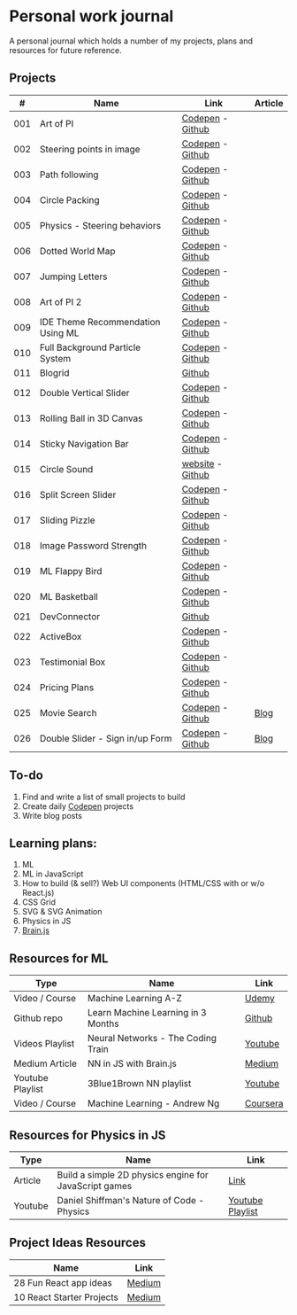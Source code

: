 # Personal work journal

A personal journal which holds a number of my projects, plans and resources for future reference.

## Projects

| #   | Name                              | Link                                                                                                                             | Article                                                                        |
| --- | --------------------------------- | -------------------------------------------------------------------------------------------------------------------------------- | ------------------------------------------------------------------------------ |
| 001 | Art of PI                         | [Codepen](https://codepen.io/FlorinPop17/full/xWZRxa) - [Github](./Projects/001%20-%20Art%20of%20PI)                             |                                                                                |
| 002 | Steering points in image          | [Codepen](https://codepen.io/FlorinPop17/full/VXayby) - [Github](./Projects/002%20-%20Steering%20points%20in%20image)            |                                                                                |
| 003 | Path following                    | [Codepen](https://codepen.io/FlorinPop17/full/LdZjRb) - [Github](./Projects/003%20-%20Path%20following)                          |                                                                                |
| 004 | Circle Packing                    | [Codepen](https://codepen.io/FlorinPop17/full/WzGQxp) - [Github](./Projects/004%20-%20Circle%20Packing)                          |                                                                                |
| 005 | Physics - Steering behaviors      | [Codepen](https://codepen.io/FlorinPop17/full/rdyyjK) - [Github](./Projects/005%20-%20Physics%20-%20Steering%20behaviors)        |                                                                                |
| 006 | Dotted World Map                  | [Codepen](https://codepen.io/FlorinPop17/full/QmgEBe) - [Github](./Projects/006%20-%20Dotted%20World%20Map)                      |                                                                                |
| 007 | Jumping Letters                   | [Codepen](https://codepen.io/FlorinPop17/full/XEgpvM) - [Github](./Projects/007%20-%20Jumping%20Letters)                         |                                                                                |
| 008 | Art of PI 2                       | [Codepen](https://codepen.io/FlorinPop17/full/Ldjqgw) - [Github](./Projects/008%20-%20Art%20of%20PI%202)                         |                                                                                |
| 009 | IDE Theme Recommendation Using ML | [Codepen](https://codepen.io/FlorinPop17/full/MVPGGy) - [Github](./Projects/009%20-%20IDE%20Theme%20Recommendation%20Using%20ML) |                                                                                |
| 010 | Full Background Particle System   | [Codepen](https://codepen.io/FlorinPop17/full/geBzZE) - [Github](./Projects/010%20-%20Full%20Background%20Particle%20System)     |                                                                                |
| 011 | Blogrid                           | [Github](./Projects/011%20-%20Blogrid)                                                                                           |                                                                                |
| 012 | Double Vertical Slider            | [Codepen](https://codepen.io/FlorinPop17/full/mxgJxX) - [Github](./Projects/012%20-%20Double%20Vertical%20Slider)                |                                                                                |
| 013 | Rolling Ball in 3D Canvas         | [Codepen](https://codepen.io/FlorinPop17/full/mxYbbO) - [Github](./Projects/013%20-%20Rolling%20Ball%20in%203D%20Canvas)         |                                                                                |
| 014 | Sticky Navigation Bar             | [Codepen](https://codepen.io/FlorinPop17/full/xWvyaN) - [Github](./Projects/014%20-%20Sticky%20Navigation%20Bar)                 |                                                                                |
| 015 | Circle Sound                      | [website](http://florin-pop.com/work/Circle%20Sound/) - [Github](./Projects/015%20-%20Circle%20Sound)                            |                                                                                |
| 016 | Split Screen Slider               | [Codepen](https://codepen.io/FlorinPop17/full/KRPBmB) - [Github](./Projects/016%20-%20Split%20Screen%20Slider)                   |                                                                                |
| 017 | Sliding Pizzle                    | [Codepen](https://codepen.io/FlorinPop17/full/yjLZga) - [Github](./Projects/017%20-%20Sliding%20Puzzle)                          |                                                                                |
| 018 | Image Password Strength           | [Codepen](https://codepen.io/FlorinPop17/full/odbydZ) - [Github](./Projects/018%20-%20Image%20Password%20Strength)               |                                                                                |
| 019 | ML Flappy Bird                    | [Codepen](https://codepen.io/FlorinPop17/full/OZXrJG) - [Github](./Projects/019%20-%20ML%20Flappy%20Bird)                        |                                                                                |
| 020 | ML Basketball                     | [Codepen](https://codepen.io/FlorinPop17/full/xjPELJ) - [Github](./Projects/020%20-%20ML%20Basketball)                           |                                                                                |
| 021 | DevConnector                      | [Github](./Projects/021%20-%20DevConnector)                                                                                      |                                                                                |
| 022 | ActiveBox                         | [Codepen](https://codepen.io/FlorinPop17/full/Wyeyxz) - [Github](./Projects/022%20-%20ActiveBox)                                 |                                                                                |
| 023 | Testimonial Box                   | [Codepen](https://codepen.io/FlorinPop17/full/QYzyWx) - [Github](./Projects/023%20-%20Testimonial%20Box)                         |                                                                                |
| 024 | Pricing Plans                     | [Codepen](https://codepen.io/FlorinPop17/full/WmNoJx) - [Github](./Projects/024%20-%20Pricing%20Plans)                           |                                                                                |
| 025 | Movie Search                      | [Codepen](https://codepen.io/FlorinPop17/full/rRaEYv) - [Github](./Projects/025%20-%20Movie%20Search)                            | [Blog](https://www.florin-pop.com/blog/2019/02/react-movie-search-app/)        |
| 026 | Double Slider - Sign in/up Form   | [Codepen](https://codepen.io/FlorinPop17/full/vPKWjd) - [Github](./Projects/026%20-%20Double%20Slider%20Sign%20in-up%20Form)     | [Blog](https://www.florin-pop.com/blog/2019/03/double-slider-sign-in-up-form/) |

## To-do

1.  Find and write a list of small projects to build
2.  Create daily [Codepen](https://codepen.io/florinpop17) projects
3.  Write blog posts

## Learning plans:

1.  ML
2.  ML in JavaScript
3.  How to build (& sell?) Web UI components (HTML/CSS with or w/o React.js)
4.  CSS Grid
5.  SVG & SVG Animation
6.  Physics in JS
7.  [Brain.js](https://github.com/BrainJS/brain.js)

## Resources for ML

| Type             | Name                               | Link                                                                                                                                    |
| ---------------- | ---------------------------------- | --------------------------------------------------------------------------------------------------------------------------------------- |
| Video / Course   | Machine Learning A-Z               | [Udemy](https://www.udemy.com/machinelearning/learn/v4/t/lecture/5772258)                                                               |
| Github repo      | Learn Machine Learning in 3 Months | [Github](https://github.com/llSourcell/Learn_Machine_Learning_in_3_Months)                                                              |
| Videos Playlist  | Neural Networks - The Coding Train | [Youtube](https://www.youtube.com/watch?v=XJ7HLz9VYz0&list=PLRqwX-V7Uu6aCibgK1PTWWu9by6XFdCfh)                                          |
| Medium Article   | NN in JS with Brain.js             | [Medium](https://itnext.io/you-can-build-a-neural-network-in-javascript-even-if-you-dont-really-understand-neural-networks-e63e12713a3) |
| Youtube Playlist | 3Blue1Brown NN playlist            | [Youtube](https://www.youtube.com/watch?v=aircAruvnKk&list=PLZHQObOWTQDNU6R1_67000Dx_ZCJB-3pi)                                          |
| Video / Course   | Machine Learning - Andrew Ng       | [Coursera](https://www.coursera.org/learn/machine-learning)                                                                             |

## Resources for Physics in JS

| Type    | Name                                                  | Link                                                                        |
| ------- | ----------------------------------------------------- | --------------------------------------------------------------------------- |
| Article | Build a simple 2D physics engine for JavaScript games | [Link](https://www.ibm.com/developerworks/library/wa-build2dphysicsengine/) |
| Youtube | Daniel Shiffman's Nature of Code - Physics            | [Youtube Playlist](https://www.youtube.com/user/shiffman/playlists)         |

## Project Ideas Resources

| Name                      | Link                                                                                                      |
| ------------------------- | --------------------------------------------------------------------------------------------------------- |
| 28 Fun React app ideas    | [Medium](https://medium.freecodecamp.org/every-time-you-build-a-to-do-list-app-a-puppy-dies-505b54637a5d) |
| 10 React Starter Projects | [Medium](https://medium.com/@dtkatz/10-react-starter-project-ideas-to-get-you-coding-5b35782e1831)        |
